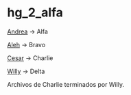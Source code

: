 # hg_2_alfa

[Andrea](https://github.com/Yoshikoich/hg_2_alfa) -> Alfa

[Aleh](https://github.com/Aleh2004/hg_2_bravo) -> Bravo

[Cesar](https://github.com/ceop0402/hg_2_charlie) -> Charlie

[Willy](https://github.com/Sanktah/hg-2-delta) -> Delta


Archivos de Charlie terminados por Willy.

